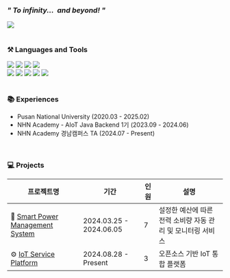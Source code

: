 ### _*" To infinity...&nbsp; and beyond! "*_
<img src="https://github.com/user-attachments/assets/84da505e-634a-45a7-ae33-e5920fe78b70" align=center>
</div>

<br>
<br>

### <div>⚒️ Languages and Tools</div>
<div>
    <img src="https://img.shields.io/badge/java-007396?style=for-the-badge&logo=java&logoColor=white">
    <img src="https://img.shields.io/badge/maven-C71A36?style=for-the-badge&logo=apachemaven&logoColor=white">
    <img src="https://img.shields.io/badge/springboot-6DB33F?style=for-the-badge&logo=springboot&logoColor=white">
    <img src="https://img.shields.io/badge/javascript-F7DF1E?style=for-the-badge&logo=javascript&logoColor=black">
    <br>
    <img src="https://img.shields.io/badge/git-F05032?style=for-the-badge&logo=git&logoColor=white">
    <img src="https://img.shields.io/badge/github-181717?style=for-the-badge&logo=github&logoColor=white">
    <img src="https://img.shields.io/badge/mysql-4479A1?style=for-the-badge&logo=mysql&logoColor=white">
    <img src="https://img.shields.io/badge/python-3776AB?style=for-the-badge&logo=python&logoColor=white">
    <img src="https://img.shields.io/badge/Docker-2267E9?style=for-the-badge&logo=docker&logoColor=white">
</div>
<br>

### <div>📚 Experiences</div>
- Pusan National University (2020.03 - 2025.02) <br>
- NHN Academy - AIoT Java Backend 1기 (2023.09 - 2024.06)
- NHN Academy 경남캠퍼스 TA (2024.07 - Present)
</div>
<br>


### <div>💻 Projects</div>
<!--
<div>
🌱 <a href="https://github.com/nhnacademy-aiot1-5">Smart Power Management System</a> (2024.03.25 - 2024.06.05) 
</div>
⚙️ <a href="https://github.com/GN-TA">IoT Service Platform</a> (2024.08.28 - Present)
-->

| 프로젝트명                         | 기간                      | 인원 | 설명                         |
|------------------------------|---------------------------|------|------------------------------|
| 🌱 [Smart Power Management System](https://github.com/nhnacademy-aiot1-5)  | 2024.03.25 - 2024.06.05      | 7    | 설정한 예산에 따른 전력 소비량 자동 관리 및 모니터링 서비스 |
| ⚙️ [IoT Service Platform](https://github.com/GN-TA)                      | 2024.08.28 - Present         | 3    | 오픈소스 기반 IoT 통합 플랫폼    |



<!--
**caboooom/caboooom** is a ✨ _special_ ✨ repository because its `README.md` (this file) appears on your GitHub profile.

Here are some ideas to get you started:

- 🔭 I’m currently working on ...
- 🌱 I’m currently learning ...
- 👯 I’m looking to collaborate on ...
- 🤔 I’m looking for help with ...
- 💬 Ask me about ...
- 📫 How to reach me: ...
- 😄 Pronouns: ...
- ⚡ Fun fact: ...



<div>
<a href="https://github.com/anuraghazra/github-readme-stats">
    <img src="https://github-readme-stats.vercel.app/api/top-langs/?username=caboooom&layout=donut&show_icons=true&theme=material-palenight&hide_border=true&bg_color=ffffffff&icon_color=58A6FF&text_color=000&title_color=58A6FF&count_private=true&exclude_repo=Face-Transfer-Application" width=33% />
</a> 

<a href="https://github.com/anuraghazra/github-readme-stats">
  <img src="https://github-readme-stats.vercel.app/api?username=caboooom&show_icons=true&theme=material-palenight&hide_border=true&bg_color=ffffffff&icon_color=58A6FF&text_color=000&title_color=58A6FF&count_private=true" width=33% />
</a>

<a>
<img src="http://mazassumnida.wtf/api/v2/generate_badge?boj=sammys27" width=33%></a>
</div>


<p align="center"> <img src="https://komarev.com/ghpvc/?username=caboooom&label=Profile%20views&color=0e75b6&style=flat" alt="caboooom" /> </p>

<p align="center"> <a href="https://github.com/ryo-ma/github-profile-trophy"><img src="https://github-profile-trophy.vercel.app/?username=caboooom" alt="caboooom" /></a> </p>

-->
